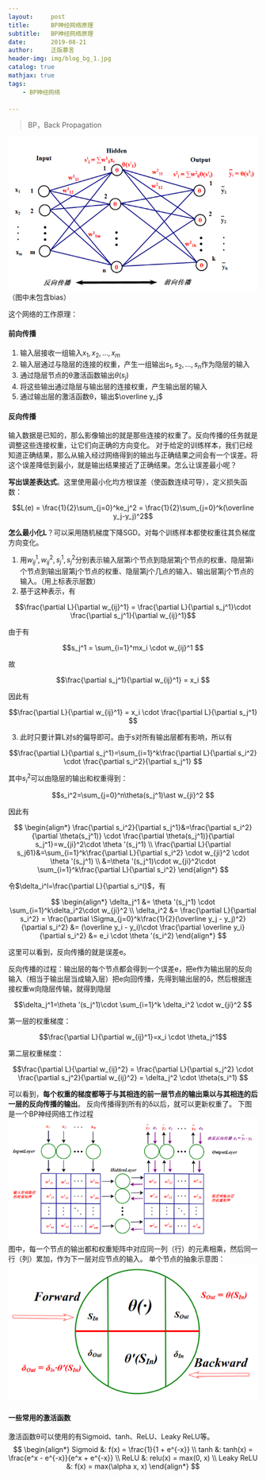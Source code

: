 ```yaml
---
layout:     post
title:      BP神经网络原理
subtitle:   BP神经网络原理
date:       2019-08-21
author:     正版慕言
header-img: img/blog_bg_1.jpg
catalog: true
mathjax: true
tags:
    - BP神经网络

---
```


> BP，Back Propagation 

![590fa20f4fcede1b5fa2141563dc337c.png](/img/Journal/NeuralNetworks/一个单隐层BP网络.png)
（图中未包含bias）

这个网络的工作原理：

#### 前向传播
1. 输入层接收一组输入$x_1, x_2, ..., x_m$
2. 输入层通过与隐层的连接的权重，产生一组输出$s_1, s_2, ..., s_n$作为隐层的输入
3. 通过隐层节点的θ激活函数输出$\theta(s_j)$
4. 将这些输出通过隐层与输出层的连接权重，产生输出层的输入
5. 通过输出层的激活函数θ，输出$\overline y_j$

#### 反向传播
输入数据是已知的，那么影像输出的就是那些连接的权重了。反向传播的任务就是调整这些连接权重，让它们向正确的方向变化。
对于给定的训练样本，我们已经知道正确结果，那么从输入经过网络得到的输出与正确结果之间会有一个误差。将这个误差降低到最小，就是输出结果接近了正确结果。怎么让误差最小呢？

**写出误差表达式**。这里使用最小化均方根误差（使函数连续可导），定义损失函数：

$$L(e) = \frac{1}{2}\sum_{j=0}^ke_j^2 = \frac{1}{2}\sum_{j=0}^k(\overline y_j-y_j)^2$$

**怎么最小化L**？可以采用随机梯度下降SGD。对每个训练样本都使权重往其负梯度方向变化。
1. 用$w_{ij}^1, w_{ij}^2, s_j^1, s_j^2$分别表示输入层第i个节点到隐层第j个节点的权重、隐层第i个节点到输出层第j个节点的权重、隐层第j个几点的输入、输出层第j个节点的输入。（用上标表示层数）
2. 基于这种表示，有

$$\frac{\partial L}{\partial w_{ij}^1} = \frac{\partial L}{\partial s_j^1}\cdot \frac{\partial s_j^1}{\partial w_{ij}^1}$$

由于有

$$s_j^1 = \sum_{i=1}^mx_i \cdot w_{ij}^1 $$

故

$$\frac{\partial s_j^1}{\partial w_{ij}^1} = x_i $$

因此有

$$\frac{\partial L}{\partial w_{ij}^1} = x_i \cdot \frac{\partial L}{\partial s_j^1} $$

3. 此时只要计算L对s的偏导即可。由于s对所有输出层都有影响，所以有

$$\frac{\partial L}{\partial s_j^1}=\sum_{i=1}^k\frac{\partial L}{\partial s_i^2} \cdot \frac{\partial s_i^2}{\partial s_j^1} $$

其中$s_i^2$可以由隐层的输出和权重得到：

$$s_i^2=\sum_{j=0}^n\theta(s_j^1)\ast w_{ji}^2 $$

因此有

$$
\begin{align*}
\frac{\partial s_i^2}{\partial s_j^1}&=\frac{\partial s_i^2}{\partial \theta(s_j^1)} \cdot \frac{\partial \theta(s_j^1)}{\partial s_j^1}=w_{ji}^2\cdot \theta '(s_j^1) \\
\frac{\partial L}{\partial s_j61}&=\sum_{i=1}^k\frac{\partial L}{\partial s_i^2} \cdot w_{ji}^2 \cdot \theta '(s_j^1) \\
&=\theta '(s_j^1)\cdot w_{ji}^2\cdot \sum_{i=1}^k\frac{\partial L}{\partial s_i^2}
\end{align*}
$$

令$\delta_i^l=\frac{\partial L}{\partial s_i^l}$，有

$$
\begin{align*}
\delta_j^1 &= \theta '(s_j^1) \cdot \sum_{i=1}^k\delta_i^2\cdot w_{ji}^2 \\
\delta_i^2 &= \frac{\partial L}{\partial s_i^2} = \frac{\partial \Sigma_{j=0}^k\frac{1}{2}(\overline y_j - y_j)^2}{\partial s_i^2}
&= (\overline y_i - y_i)\cdot \frac{\partial \overline y_i}{\partial s_i^2}
&= e_i \cdot \theta '(s_i^2)
\end{align*}
$$

这里可以看到，反向传播的就是误差e。

反向传播的过程：输出层的每个节点都会得到一个误差e，把e作为输出层的反向输入（相当于输出层当成输入层）把e向回传播，先得到输出层的δ，然后根据连接权重w向隐层传输，就得到隐层

$$\delta_j^1=\theta '(s_j^1)\cdot \sum_{i=1}^k \delta_i^2 \cdot w_{ji}^2 $$

第一层的权重梯度：

$$\frac{\partial L}{\partial w_{ij}^1}=x_i \cdot \theta_j^1$$

第二层权重梯度：

$$\frac{\partial L}{\partial w_{ij}^2} = \frac{\partial L}{\partial s_j^2} \cdot \frac{\partial s_j^2}{\partial w_{ij}^2} = \delta_j^2 \cdot \theta(s_i^1) $$

可以看到，**每个权重的梯度都等于与其相连的前一层节点的输出乘以与其相连的后一层的反向传播的输出**。
反向传播得到所有的δ以后，就可以更新权重了。
下图是一个BP神经网络工作过程
![7e27959b73b46780dfb3a635fa1d188c.png](/img/Journal/NeuralNetworks/BP神经网络工作过程.png)
图中，每一个节点的输出都和权重矩阵中对应同一列（行）的元素相乘，然后同一行（列）累加，作为下一层对应节点的输入。
单个节点的抽象示意图：
![714237a8ea053b9bea599632ddb42871.png](/img/Journal/NeuralNetworks/单个节点的抽象.png)

#### 一些常用的激活函数
激活函数θ可以使用的有Sigmoid、tanh、ReLU、Leaky ReLU等。
$$
\begin{align*}
Sigmoid &: f(x) = \frac{1}{1 + e^{-x}} \\
tanh &: tanh(x) = \frac{e^x - e^{-x}}{e^x + e^{-x}} \\
ReLU &: relu(x) = max(0, x) \\
Leaky ReLU &: f(x) = max(\alpha x, x)
\end{align*}
$$